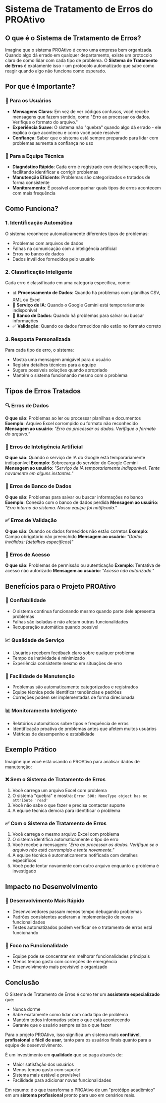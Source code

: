  # Sistema de Tratamento de Erros do PROAtivo

## O que é o Sistema de Tratamento de Erros?

Imagine que o sistema PROAtivo é como uma empresa bem organizada. Quando algo dá errado em qualquer departamento, existe um protocolo claro de como lidar com cada tipo de problema. O **Sistema de Tratamento de Erros** é exatamente isso - um protocolo automatizado que sabe como reagir quando algo não funciona como esperado.

## Por que é Importante?

### 🎯 **Para os Usuários**
- **Mensagens Claras**: Em vez de ver códigos confusos, você recebe mensagens que fazem sentido, como "Erro ao processar os dados. Verifique o formato do arquivo."
- **Experiência Suave**: O sistema não "quebra" quando algo dá errado - ele explica o que aconteceu e como você pode resolver
- **Confiança**: Saber que o sistema está sempre preparado para lidar com problemas aumenta a confiança no uso

### 🔧 **Para a Equipe Técnica**
- **Diagnóstico Rápido**: Cada erro é registrado com detalhes específicos, facilitando identificar e corrigir problemas
- **Manutenção Eficiente**: Problemas são categorizados e tratados de forma consistente
- **Monitoramento**: É possível acompanhar quais tipos de erros acontecem com mais frequência

## Como Funciona?

### 1. **Identificação Automática**
O sistema reconhece automaticamente diferentes tipos de problemas:
- Problemas com arquivos de dados
- Falhas na comunicação com a inteligência artificial
- Erros no banco de dados
- Dados inválidos fornecidos pelo usuário

### 2. **Classificação Inteligente**
Cada erro é classificado em uma categoria específica, como:
- 📊 **Processamento de Dados**: Quando há problemas com planilhas CSV, XML ou Excel
- 🤖 **Serviço de IA**: Quando o Google Gemini está temporariamente indisponível
- 💾 **Banco de Dados**: Quando há problemas para salvar ou buscar informações
- ✅ **Validação**: Quando os dados fornecidos não estão no formato correto

### 3. **Resposta Personalizada**
Para cada tipo de erro, o sistema:
- Mostra uma mensagem amigável para o usuário
- Registra detalhes técnicos para a equipe
- Sugere possíveis soluções quando apropriado
- Mantém o sistema funcionando mesmo com o problema

## Tipos de Erros Tratados

### 🔍 **Erros de Dados**
**O que são**: Problemas ao ler ou processar planilhas e documentos
**Exemplo**: Arquivo Excel corrompido ou formato não reconhecido
**Mensagem ao usuário**: *"Erro ao processar os dados. Verifique o formato do arquivo."*

### 🤖 **Erros de Inteligência Artificial**
**O que são**: Quando o serviço de IA do Google está temporariamente indisponível
**Exemplo**: Sobrecarga do servidor do Google Gemini
**Mensagem ao usuário**: *"Serviço de IA temporariamente indisponível. Tente novamente em alguns instantes."*

### 💾 **Erros de Banco de Dados**
**O que são**: Problemas para salvar ou buscar informações no banco
**Exemplo**: Conexão com o banco de dados perdida
**Mensagem ao usuário**: *"Erro interno do sistema. Nossa equipe foi notificada."*

### ✅ **Erros de Validação**
**O que são**: Quando os dados fornecidos não estão corretos
**Exemplo**: Campo obrigatório não preenchido
**Mensagem ao usuário**: *"Dados inválidos: [detalhes específicos]"*

### 🚫 **Erros de Acesso**
**O que são**: Problemas de permissão ou autenticação
**Exemplo**: Tentativa de acesso não autorizado
**Mensagem ao usuário**: *"Acesso não autorizado."*

## Benefícios para o Projeto PROAtivo

### 🏥 **Confiabilidade**
- O sistema continua funcionando mesmo quando parte dele apresenta problemas
- Falhas são isoladas e não afetam outras funcionalidades
- Recuperação automática quando possível

### 📈 **Qualidade de Serviço**
- Usuários recebem feedback claro sobre qualquer problema
- Tempo de inatividade é minimizado
- Experiência consistente mesmo em situações de erro

### 🔧 **Facilidade de Manutenção**
- Problemas são automaticamente categorizados e registrados
- Equipe técnica pode identificar tendências e padrões
- Correções podem ser implementadas de forma direcionada

### 📊 **Monitoramento Inteligente**
- Relatórios automáticos sobre tipos e frequência de erros
- Identificação proativa de problemas antes que afetem muitos usuários
- Métricas de desempenho e estabilidade

## Exemplo Prático

Imagine que você está usando o PROAtivo para analisar dados de manutenção:

### ❌ **Sem o Sistema de Tratamento de Erros**
1. Você carrega um arquivo Excel com problema
2. O sistema "quebra" e mostra: `Error 500: NoneType object has no attribute 'read'`
3. Você não sabe o que fazer e precisa contactar suporte
4. A equipe técnica demora para identificar o problema

### ✅ **Com o Sistema de Tratamento de Erros**
1. Você carrega o mesmo arquivo Excel com problema
2. O sistema identifica automaticamente o tipo de erro
3. Você recebe a mensagem: *"Erro ao processar os dados. Verifique se o arquivo não está corrompido e tente novamente."*
4. A equipe técnica é automaticamente notificada com detalhes específicos
5. Você pode tentar novamente com outro arquivo enquanto o problema é investigado

## Impacto no Desenvolvimento

### 🚀 **Desenvolvimento Mais Rápido**
- Desenvolvedores passam menos tempo debugando problemas
- Padrões consistentes aceleram a implementação de novas funcionalidades
- Testes automatizados podem verificar se o tratamento de erros está funcionando

### 🎯 **Foco na Funcionalidade**
- Equipe pode se concentrar em melhorar funcionalidades principais
- Menos tempo gasto com correções de emergência
- Desenvolvimento mais previsível e organizado

## Conclusão

O Sistema de Tratamento de Erros é como ter um **assistente especializado** que:
- Nunca dorme
- Sabe exatamente como lidar com cada tipo de problema
- Mantém todos informados sobre o que está acontecendo
- Garante que o usuário sempre saiba o que fazer

Para o projeto PROAtivo, isso significa um sistema mais **confiável**, **profissional** e **fácil de usar**, tanto para os usuários finais quanto para a equipe de desenvolvimento.

É um investimento em **qualidade** que se paga através de:
- Maior satisfação dos usuários
- Menos tempo gasto com suporte
- Sistema mais estável e previsível
- Facilidade para adicionar novas funcionalidades

Em resumo: é o que transforma o PROAtivo de um "protótipo acadêmico" em um **sistema profissional** pronto para uso em cenários reais.